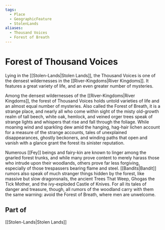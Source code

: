 ```yaml
---
tags:
  - Place
  - GeographicFeature
  - StolenLands
aliases:
  - Thousand Voices
  - Forest of Breath
---
```

# Forest of Thousand Voices
Lying in the [[Stolen-Lands|Stolen Lands]], the Thousand Voices is one of the densest wildernesses in the [[River-Kingdoms|River Kingdoms]]. It features a great variety of life, and an even greater number of mysteries. 

Among the densest wildernesses of the [[River-Kingdoms|River Kingdoms]], the forest of Thousand Voices holds untold varieties of life and an almost equal number of mysteries. Also called the Forest of Breath, it is a strange place, and nearly all who come within sight of the misty old-growth realm of tall beech, white oak, hemlock, and veined orger trees speak of strange lights and whispers that rise and fall through the foliage. While moaning wind and sparkling dew amid the hanging, hag-hair lichen account for a measure of the strange accounts, tales of unexplained disappearances, ghostly beckoners, and winding paths that open and vanish with a glance grant the forest its sinister reputation. 

Numerous [[Fey]] beings and fairy-kin are known to linger among the gnarled forest trunks, and while many prove content to merely harass those who intrude upon their woodlands, others prove far less forgiving, especially of those trespassers bearing flame and steel. [[Bandits|Bandit]] rumors also speak of much stranger things hidden by the forest, like massive but slow dragonsnails, the ancient Trees That Weep, Ghogas the Tick Mother, and the ivy-exploded Castle of Knives. For all its tales of danger and treasure, though, all rumors of the woodland carry with them the same warning: avoid the Forest of Breath, where men are unwelcome.

## Part of
[[Stolen-Lands|Stolen Lands]]